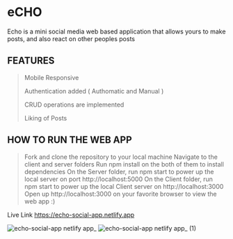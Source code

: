 # eCHO
Echo is a mini social media web based application that allows yours to make posts, and also react on other peoples posts

## FEATURES
> Mobile Responsive
> 
> Authentication added ( Authomatic and Manual )
> 
> CRUD operations are implemented
> 
> Liking of Posts


## HOW TO RUN THE WEB APP
> Fork and clone the repository to your local machine
> Navigate to the client and server folders
> Run npm install on the both of them to install dependencies
> On the Server folder, run npm start to power up the local server on port http://localhost:5000
> On the Client folder, run npm start to power up the local Client server on http://localhost:3000
> Open up http://localhost:3000 on your favorite browser to view the web app :)

Live Link
https://echo-social-app.netlify.app

![echo-social-app netlify app_](https://user-images.githubusercontent.com/104224223/176646717-a61253a9-55c2-47be-903e-194bd0ab10ca.png)
![echo-social-app netlify app_ (1)](https://user-images.githubusercontent.com/104224223/176646732-21979b91-690c-4589-896a-cc2d642ec7db.png)
